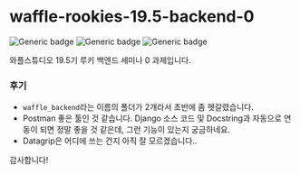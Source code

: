 # waffle-rookies-19.5-backend-0
![Generic badge](https://img.shields.io/badge/이름-박신홍-lightgrey.svg)
![Generic badge](https://img.shields.io/badge/진행-100%25-success.svg)
![Generic badge](https://img.shields.io/badge/분류-청강생-blue.svg)

와플스튜디오 19.5기 루키 백엔드 세미나 0 과제입니다.

### 후기
- `waffle_backend`라는 이름의 폴더가 2개라서 초반에 좀 헷갈렸습니다.
- Postman 좋은 툴인 것 같습니다. Django 소스 코드 및 Docstring과 자동으로 연동이 되면 정말 좋을 것 같은데, 그런 기능이 있는지 궁금하네요.
- Datagrip은 어디에 쓰는 건지 아직 잘 모르겠습니다..

감사합니다!
